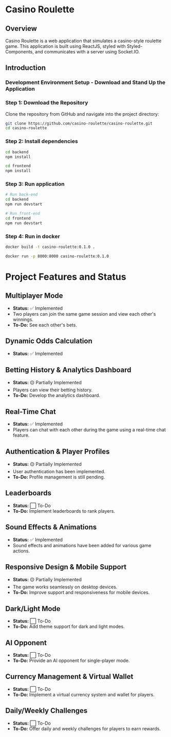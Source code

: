 # Casino Roulette

## Overview

Casino Roulette is a web application that simulates a casino-style roulette game. This application is built using ReactJS, styled with Styled-Components, and communicates with a server using Socket.IO.

## Introduction

### Development Environment Setup - Download and Stand Up the Application
### Step 1: Download the Repository
Clone the repository from GitHub and navigate into the project directory:

```bash
git clone https://github.com/casino-roulette/casino-roulette.git
cd casino-roulette
```

### Step 2: Install dependencies
```bash
cd backend
npm install

cd frontend
npm install
```

### Step 3: Run application

```bash
# Run back-end
cd backend
npm run devstart

# Run front-end
cd frontend
npm run devstart
```


### Step 4: Run in docker
```bash
docker build -t casino-roulette:0.1.0 .

docker run -p 8000:8000 casino-roulette:0.1.0
```

# Project Features and Status

## Multiplayer Mode
- **Status:** ✅ Implemented
- Two players can join the same game session and view each other's winnings.
- **To-Do:** See each other's bets.

## Dynamic Odds Calculation
- **Status:** ✅ Implemented

## Betting History & Analytics Dashboard
- **Status:** 🟡 Partially Implemented
- Players can view their betting history.
- **To-Do:** Develop the analytics dashboard.

## Real-Time Chat
- **Status:** ✅ Implemented
- Players can chat with each other during the game using a real-time chat feature.

## Authentication & Player Profiles
- **Status:** 🟡 Partially Implemented
- User authentication has been implemented.
- **To-Do:** Profile management is still pending.

## Leaderboards
- **Status:** ⬜️ To-Do
- **To-Do:** Implement leaderboards to rank players.

## Sound Effects & Animations
- **Status:** ✅ Implemented
- Sound effects and animations have been added for various game actions.

## Responsive Design & Mobile Support
- **Status:** 🟡 Partially Implemented
- The game works seamlessly on desktop devices.
- **To-Do:** Improve support and responsiveness for mobile devices.

## Dark/Light Mode
- **Status:** ⬜️ To-Do
- **To-Do:** Add theme support for dark and light modes.

## AI Opponent
- **Status:** ⬜️ To-Do
- **To-Do:** Provide an AI opponent for single-player mode.

## Currency Management & Virtual Wallet
- **Status:** ⬜️ To-Do
- **To-Do:** Implement a virtual currency system and wallet for players.

## Daily/Weekly Challenges
- **Status:** ⬜️ To-Do
- **To-Do:** Offer daily and weekly challenges for players to earn rewards.
